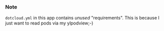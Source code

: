 ### Note

`dotcloud.yml` in this app contains *unused* "requirements".
This is because I just want to read pods via my ylpodview;-)
